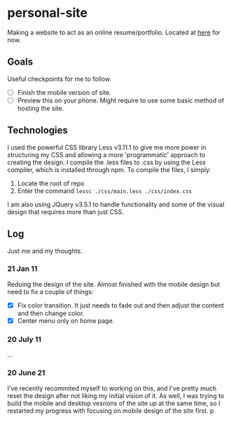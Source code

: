 # personal-site

Making a website to act as an online resume/portfolio. Located at [here](https://eugene-mindset.github.io/personal-site) for now.

## Goals

Useful checkpoints for me to follow.

- [ ] Finish the mobile version of site.
- [ ] Preview this on your phone. Might require to use some basic method of
hosting the site.

## Technologies

I used the powerful CSS library Less v3.11.1 to give me more power in structuring my CSS and
allowing a more 'programmatic' approach to creating the design. I compile the .less files to .css
by using the Less compiler, which is installed through npm. To compile the files, I simply:

1. Locate the root of repo
1. Enter the command ```lessc ./css/main.less ./css/index.css```

I am also using JQuery v3.5.1 to handle functionality and some of the visual design that
requires more than just CSS.

## Log

Just me and my thoughts.

### 21 Jan 11

Redoing the design of the site. Almost finished with the mobile design but need to fix a couple of things:

- [X] Fix color transition. It just needs to fade out and then adjust the content and then change color.
- [X] Center menu only on home page.

### 20 July 11

...

### 20 June 21

I've recently recommited myself to working on this, and I've pretty much reset the design after not
liking my initial vision of it. As well, I was trying to build the mobile and desktop vesrions of
the site up at the same time, so I restarted my progress with focusing on mobile design of the site
first.
p
